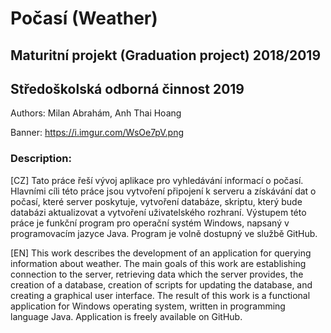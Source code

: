# Počasí (Weather)
## Maturitní projekt (Graduation project) 2018/2019
## Středoškolská odborná činnost 2019

Authors:
Milan Abrahám, Anh Thai Hoang

Banner:
https://i.imgur.com/WsOe7pV.png

### Description:
[CZ] Tato práce řeší vývoj aplikace pro vyhledávání informací o počasí. Hlavními cíli této práce jsou vytvoření připojení k serveru a získávání dat o počasí, které server poskytuje, vytvoření databáze, skriptu, který bude databázi aktualizovat a vytvoření uživatelského rozhraní. Výstupem této práce je funkční program pro operační systém Windows, napsaný v programovacím jazyce Java. Program je volně dostupný ve službě GitHub.

[EN] This work describes the development of an application for querying information about weather. The main goals of this work are establishing connection to the server, retrieving data which the server provides, the creation of a database, creation of scripts for updating the database, and creating a graphical user interface. The result of this work is a functional application for Windows operating system, written in programming language Java. Application is freely available on GitHub.
